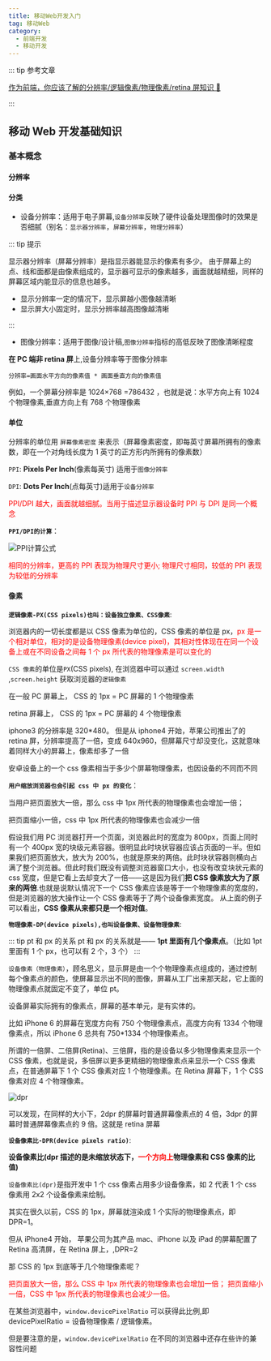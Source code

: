```yaml
---
title: 移动Web开发入门
tag: 移动Web
category:
  - 前端开发
  - 移动开发
---
```


::: tip 参考文章

[作为前端，你应该了解的分辨率/逻辑像素/物理像素/retina 屏知识 🧐](https://juejin.cn/post/6918323869824909319)

:::

## 移动 Web 开发基础知识

### 基本概念

#### 分辨率

#### 分类

- 设备分辨率：适用于电子屏幕,`设备分辨率`反映了硬件设备处理图像时的效果是否细腻（别名：`显示器分辨率`，`屏幕分辨率`，`物理分辨率`）

::: tip 提示

显示器分辨率（屏幕分辨率）是指显示器能显示的像素有多少。 由于屏幕上的点、线和面都是由像素组成的，显示器可显示的像素越多，画面就越精细，同样的屏幕区域内能显示的信息也越多。

- 显示分辨率一定的情况下，显示屏越小图像越清晰
- 显示屏大小固定时，显示分辨率越高图像越清晰

:::

- 图像分辨率：适用于图像/设计稿,`图像分辨率`指标的高低反映了图像清晰程度

**在 PC 端非 retina 屏**上,设备分辨率等于图像分辨率

`分辨率=画面水平方向的像素值 * 画面垂直方向的像素值`

例如，一个屏幕分辨率是 1024×768 =786432 ，也就是说：水平方向上有 1024 个物理像素,垂直方向上有 768 个物理像素

#### 单位

分辨率的单位用 `屏幕像素密度` 来表示（屏幕像素密度，即每英寸屏幕所拥有的像素数，即在一个对角线长度为 1 英寸的正方形内所拥有的像素数）

`PPI`: **Pixels Per Inch**(像素每英寸) 适用于`图像分辨率`

`DPI`: **Dots Per Inch**(点每英寸)适用于`设备分辨率`

<span style="color:red">PPI/DPI 越大，画面就越细腻。当用于描述显示器设备时 PPI 与 DPI 是同一个概念</span>

**`PPI/DPI的计算`**：

![PPI计算公式](https://zfh-nanjing-bucket.oss-cn-nanjing.aliyuncs.com/blog-images/PPI%E8%AE%A1%E7%AE%97%E5%85%AC%E5%BC%8F.png)

<span style="color:red">
相同的分辨率，更高的 PPI 表现为物理尺寸更小;
物理尺寸相同，较低的 PPI 表现为较低的分辨率
</span>

#### 像素

**`逻辑像素-PX(CSS pixels)也叫：设备独立像素、CSS像素`**:

浏览器内的一切长度都是以 CSS 像素为单位的，CSS 像素的单位是 px，<span style="color:red">px 是一个相对单位，相对的是设备物理像素(device pixel)，其相对性体现在在同一个设备上或在不同设备之间每 1 个 px 所代表的物理像素是可以变化的</span>

`CSS 像素`的单位是`PX`(CSS pixels), 在浏览器中可以通过 `screen.width` ,`screen.height` 获取浏览器的`逻辑像素`

在一般 PC 屏幕上， CSS 的 1px = PC 屏幕的 1 个物理像素

retina 屏幕上， CSS 的 1px = PC 屏幕的 4 个物理像素

iphone3 的分辨率是 320\*480。 但是从 iphone4 开始，苹果公司推出了的 retina 屏，分辨率提高了一倍，变成 640x960，但屏幕尺寸却没变化，这就意味着同样大小的屏幕上，像素却多了一倍

安卓设备上的一个 css 像素相当于多少个屏幕物理像素，也因设备的不同而不同

**`用户缩放浏览器也会引起 css 中 px 的变化`**：

当用户把页面放大一倍，那么 css 中 1px 所代表的物理像素也会增加一倍；

把页面缩小一倍，css 中 1px 所代表的物理像素也会减少一倍

假设我们用 PC 浏览器打开一个页面，浏览器此时的宽度为 800px，页面上同时有一个 400px 宽的块级元素容器。很明显此时块状容器应该占页面的一半。但如果我们把页面放大，放大为 200%，也就是原来的两倍。此时块状容器则横向占满了整个浏览器。但此时我们既没有调整浏览器窗口大小，也没有改变块状元素的 css 宽度，但是它看上去却变大了一倍——这是因为我们**把 CSS 像素放大为了原来的两倍**.也就是说默认情况下一个 CSS 像素应该是等于一个物理像素的宽度的，但是浏览器的放大操作让一个 CSS 像素等于了两个设备像素宽度。 从上面的例子可以看出，**CSS 像素从来都只是一个相对值**。

**`物理像素-DP(device pixels),也叫设备像素、设备物理像素`**:

::: tip pt 和 px 的关系
pt 和 px 的关系就是—— **1pt 里面有几个像素点**。（比如 1pt 里面有 1 个 px，也可以有 2 个，3 个）
:::

`设备像素（物理像素）`，顾名思义，显示屏是由一个个物理像素点组成的，通过控制每个像素点的颜色，使屏幕显示出不同的图像，屏幕从工厂出来那天起，它上面的物理像素点就固定不变了，单位 pt。

设备屏幕实际拥有的像素点，屏幕的基本单元，是有实体的。

比如 iPhone 6 的屏幕在宽度方向有 750 个物理像素点，高度方向有 1334 个物理像素点，所以 iPhone 6 总共有 750\*1334 个物理像素点。

所谓的一倍屏、二倍屏(Retina)、三倍屏，指的是设备以多少物理像素来显示一个 CSS 像素，也就是说，多倍屏以更多更精细的物理像素点来显示一个 CSS 像素点，在普通屏幕下 1 个 CSS 像素对应 1 个物理像素。在 Retina 屏幕下，1 个 CSS 像素对应 4 个物理像素。

![dpr](https://zfh-nanjing-bucket.oss-cn-nanjing.aliyuncs.com/blog-images/dpr.png)

可以发现，在同样的大小下，2dpr 的屏幕时普通屏幕像素点的 4 倍，3dpr 的屏幕时普通屏幕像素点的 9 倍。这就是 retina 屏幕

**`设备像素比-DPR(device pixels ratio)`**:

**设备像素比(dpr 描述的是未缩放状态下，<span style="color:red">一个方向上</span>物理像素和 CSS 像素的比值)**

`设备像素比(dpr)`是指开发中 1 个 css 像素占用多少设备像素，如 2 代表 1 个 css 像素用 2x2 个设备像素来绘制。

其实在很久以前，CSS 的 1px，屏幕就渲染成 1 个实际的物理像素点，即 DPR=1。

但从 iPhone4 开始， 苹果公司为其产品 mac、iPhone 以及 iPad 的屏幕配置了 Retina 高清屏，在 Retina 屏上，,DPR=2

那 CSS 的 1px 到底等于几个物理像素呢？

<span style="color:red">
把页面放大一倍，那么 CSS 中 1px 所代表的物理像素也会增加一倍；
把页面缩小一倍，CSS 中 1px 所代表的物理像素也会减少一倍。
</span>

在某些浏览器中，`window.devicePixelRatio` 可以获得此比例,即 devicePixelRatio = 设备物理像素 / 逻辑像素。

但是要注意的是，`window.devicePixelRatio` 在不同的浏览器中还存在些许的兼容性问题
